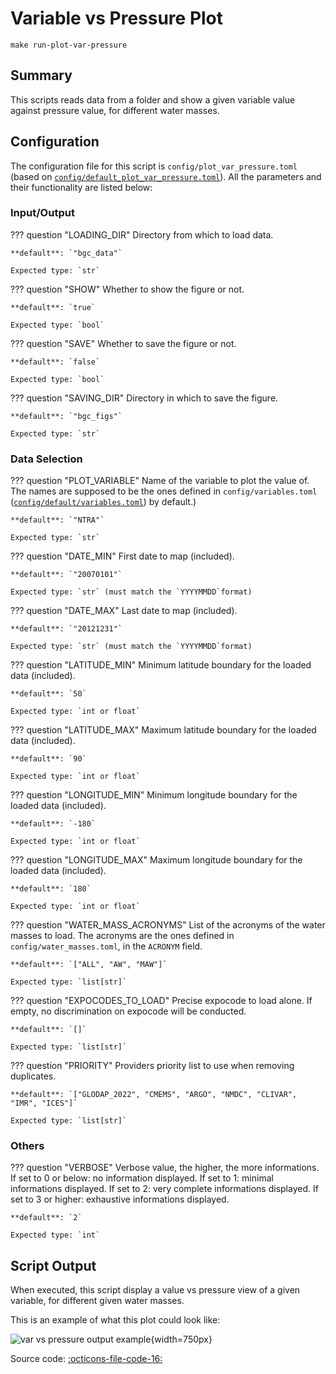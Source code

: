 # Variable vs Pressure Plot

`make run-plot-var-pressure`
## Summary

This scripts reads data from a folder and show a given variable value against pressure value, for different water masses.

## Configuration

The configuration file for this script is `config/plot_var_pressure.toml` (based on [`config/default_plot_var_pressure.toml`]({{repo_blob}}/config/default/plot_var_pressure.toml)). All the parameters and their functionality are listed below:
### **Input/Output**
??? question "LOADING_DIR"
    Directory from which to load data.

    **default**: `"bgc_data"`

    Expected type: `str`

??? question "SHOW"
    Whether to show the figure or not.

    **default**: `true`

    Expected type: `bool`

??? question "SAVE"
    Whether to save the figure or not.

    **default**: `false`

    Expected type: `bool`

??? question "SAVING_DIR"
    Directory in which to save the figure.

    **default**: `"bgc_figs"`

    Expected type: `str`
### **Data Selection**
??? question "PLOT_VARIABLE"
    Name of the variable to plot the value of. The names are supposed to be the ones defined in `config/variables.toml` ([`config/default/variables.toml`]({{repo_blob}}/config/default/variables.toml)) by default.)

    **default**: `"NTRA"`

    Expected type: `str`

??? question "DATE_MIN"
    First date to map (included).

    **default**: `"20070101"`

    Expected type: `str` (must match the `YYYYMMDD`format)

??? question "DATE_MAX"
    Last date to map (included).

    **default**: `"20121231"`

    Expected type: `str` (must match the `YYYYMMDD`format)

??? question "LATITUDE_MIN"
    Minimum latitude boundary for the loaded data (included).

    **default**: `50`

    Expected type: `int or float`

??? question "LATITUDE_MAX"
    Maximum latitude boundary for the loaded data (included).

    **default**: `90`

    Expected type: `int or float`

??? question "LONGITUDE_MIN"
    Minimum longitude boundary for the loaded data (included).

    **default**: `-180`

    Expected type: `int or float`

??? question "LONGITUDE_MAX"
    Maximum longitude boundary for the loaded data (included).

    **default**: `180`

    Expected type: `int or float`

??? question "WATER_MASS_ACRONYMS"
    List of the acronyms of the water masses to load. The acronyms are the ones defined in `config/water_masses.toml`, in the `ACRONYM` field.

    **default**: `["ALL", "AW", "MAW"]`

    Expected type: `list[str]`

??? question "EXPOCODES_TO_LOAD"
    Precise expocode to load alone. If empty, no discrimination on expocode will be conducted.

    **default**: `[]`

    Expected type: `list[str]`

??? question "PRIORITY"
    Providers priority list to use when removing duplicates.

    **default**: `["GLODAP_2022", "CMEMS", "ARGO", "NMDC", "CLIVAR", "IMR", "ICES"]`

    Expected type: `list[str]`
### **Others**
??? question "VERBOSE"
    Verbose value, the higher, the more informations. If set to 0 or below: no information displayed. If set to 1: minimal informations displayed. If set to 2: very complete informations displayed. If set to 3 or higher: exhaustive informations displayed.

    **default**: `2`

    Expected type: `int`
## Script Output
When executed, this script display a value vs pressure view of a given variable, for different given water masses.

This is an example of what this plot could look like:

![var vs pressure output example]({{fix_url("assets/plots/wm_comparison.png")}}){width=750px}

Source code: [:octicons-file-code-16:]({{repo_blob}}/scripts/plot_var_pressure.py)
